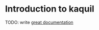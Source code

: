 # Introduction to kaquil

TODO: write [great documentation](http://jacobian.org/writing/great-documentation/what-to-write/)

